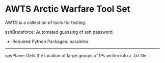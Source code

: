 # AWTS Arctic Warfare Tool Set
AWTS is a collection of tools for testing.

sshBruteforce: Automated guessing of ssh password.
  - Required Python Packages: paramiko
_____________________________________________________________________________________________________________________________________

spyPlane: Gets the location of large groups of IPs writen into a .txt file.
